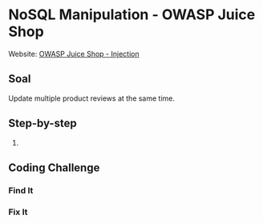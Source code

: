 # NoSQL Manipulation - OWASP Juice Shop
Website: [OWASP Juice Shop - Injection](https://demo.owasp-juice.shop/#/score-board?categories=Injection)

## Soal <br>
Update multiple product reviews at the same time.

## Step-by-step 
1. 
## Coding Challenge
### Find It

### Fix It

